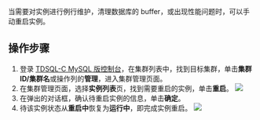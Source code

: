 当需要对实例进行例行维护，清理数据库的 buffer，或出现性能问题时，可以手动重启实例。

## 操作步骤
1. 登录 [TDSQL-C MySQL 版控制台](https://console.cloud.tencent.com/cynosdb)，在集群列表中，找到目标集群，单击**集群 ID/集群名**或操作列的**管理**，进入集群管理页面。
2. 在集群管理页面，选择**实例列表**页，找到需要重启的实例，单击**重启**。
![](https://main.qcloudimg.com/raw/682e745708601da7d5f7be664caee96a.png)
3. 在弹出的对话框，确认待重启实例的信息，单击**确定**。
4. 待该实例状态从**重启中**恢复为**运行中**，即完成实例重启。
![](https://qcloudimg.tencent-cloud.cn/raw/b333cdc4847ed6044cd3cdd1efe5a8c4.png)
